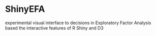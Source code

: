 ShinyEFA
========

experimental visual interface to decisions in Exploratory Factor Analysis based the interactive features of R Shiny and D3

